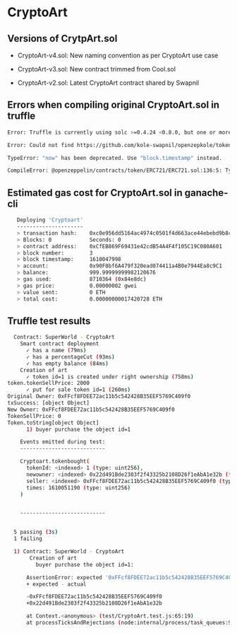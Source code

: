 # CryptoArt

## Versions of CrytpArt.sol

- CryptoArt-v4.sol: New naming convention as per CryptoArt use case

- CryptoArt-v3.sol: New contract trimmed from Cool.sol

- CryptoArt-v2.sol: Latest CryptoArt contract shared by Swapnil

## Errors when compiling original CryptoArt.sol in truffle

```bash
Error: Truffle is currently using solc >=0.4.24 <0.8.0, but one or more of your contracts specify "pragma solidity ^0.6.0"
```

```bash
Error: Could not find https://github.com/kole-swapnil/openzepkole/token/ERC721/ERC721.sol from any sources;
```

```bash
TypeError: "now" has been deprecated. Use "block.timestamp" instead.
```

```bash
CompileError: @openzeppelin/contracts/token/ERC721/ERC721.sol:136:5: TypeError: Trying to override non-virtual function. Did you forget to add "virtual"?
```

## Estimated gas cost for CryptoArt.sol in ganache-cli

```bash
   Deploying 'Cryptoart'
   ---------------------
   > transaction hash:    0xc0e956dd5164ac4974c0501f4d663ace44ebebd9b8c7741853355f3e0662c811
   > Blocks: 0            Seconds: 0
   > contract address:    0xCfEB869F69431e42cdB54A4F4f105C19C080A601
   > block number:        3
   > block timestamp:     1610047998
   > account:             0x90F8bf6A479f320ead074411a4B0e7944Ea8c9C1
   > balance:             999.99999999982120676
   > gas used:            8710364 (0x84e8dc)
   > gas price:           0.00000002 gwei
   > value sent:          0 ETH
   > total cost:          0.00000000017420728 ETH
   ```

## Truffle test results

```bash
  Contract: SuperWorld - CryptoArt
    Smart contract deployment
      ✓ has a name (79ms)
      ✓ has a percentageCut (93ms)
      ✓ has empty balance (84ms)
    Creation of art
      ✓ token id=1 is created under right ownership (758ms)
token.tokenSellPrice: 2000
      ✓ put for sale token id=1 (260ms)
Original Owner: 0xFFcf8FDEE72ac11b5c542428B35EEF5769C409f0
txSuccess: [object Object]
New Owner: 0xFFcf8FDEE72ac11b5c542428B35EEF5769C409f0
TokenSellPrice: 0
Token.toString[object Object]
      1) buyer purchase the object id=1

    Events emitted during test:
    ---------------------------

    Cryptoart.tokenbought(
      tokenId: <indexed> 1 (type: uint256),
      newowner: <indexed> 0x22d491Bde2303f2f43325b2108D26f1eAbA1e32b (type: address),
      seller: <indexed> 0xFFcf8FDEE72ac11b5c542428B35EEF5769C409f0 (type: address),
      times: 1610051190 (type: uint256)
    )


    ---------------------------


  5 passing (3s)
  1 failing

  1) Contract: SuperWorld - CryptoArt
       Creation of art
         buyer purchase the object id=1:

      AssertionError: expected '0xFFcf8FDEE72ac11b5c542428B35EEF5769C409f0' to equal '0x22d491Bde2303f2f43325b2108D26f1eAbA1e32b'
      + expected - actual

      -0xFFcf8FDEE72ac11b5c542428B35EEF5769C409f0
      +0x22d491Bde2303f2f43325b2108D26f1eAbA1e32b

      at Context.<anonymous> (test/CryptoArt.test.js:65:19)
      at processTicksAndRejections (node:internal/process/task_queues:93:5)

```
